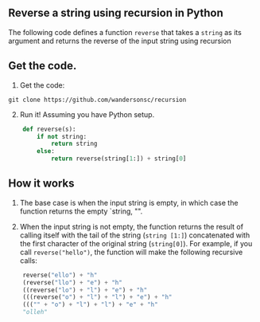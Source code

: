 ## Reverse a string using recursion in Python

The following code defines a function `reverse` that takes a `string` as its argument and returns the reverse of the input string using recursion

## Get the code.

1. Get the code:

```
git clone https://github.com/wandersonsc/recursion
```

2. Run it! Assuming you have Python setup.

```python
    def reverse(s):
        if not string:
            return string
        else:
            return reverse(string[1:]) + string[0]


```

## How it works

1. The base case is when the input string is empty, in which case the function returns the empty `string, "".

2. When the input string is not empty, the function returns the result of calling itself with the tail of the string (`string [1:]`) concatenated with the first character of the original string (`string[0]`).
   For example, if you call `reverse("hello")`, the function will make the following recursive calls:

```python
    reverse("ello") + "h"
    (reverse("llo") + "e") + "h"
    ((reverse("lo") + "l") + "e") + "h"
    (((reverse("o") + "l") + "l") + "e") + "h"
    ((("" + "o") + "l") + "l") + "e" + "h"
    "olleh"
```
